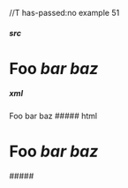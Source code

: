 //T has-passed:no
example 51
##### src
Foo *bar
baz*
====
##### xml
<?xml version="1.0" encoding="UTF-8"?>
<!DOCTYPE document SYSTEM "CommonMark.dtd">
<document xmlns="http://commonmark.org/xml/1.0">
  <heading level="1">
    <text>Foo </text>
    <emph>
      <text>bar</text>
      <softbreak />
      <text>baz</text>
    </emph>
  </heading>
</document>
##### html
<h1>Foo <em>bar
baz</em></h1>
#####
